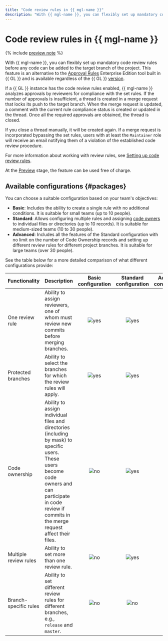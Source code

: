 ```yaml
---
title: "Code review rules in {{ mgl-name }}"
description: "With {{ mgl-name }}, you can flexibly set up mandatory code review rules before any code can be added to the target branch of the project. This feature is an alternative to the Approval Rules Enterprise Edition tool built in {{ GL }} and is available regardless of the {{ GL }} version."
---
```


# Code review rules in {{ mgl-name }}

{% include [preview note](../../_includes/note-preview.md) %}

With {{ mgl-name }}, you can flexibly set up mandatory code review rules before any code can be added to the target branch of the project. This feature is an alternative to the [Approval Rules](https://docs.gitlab.com/ee/user/project/merge_requests/approvals/rules.html) Enterprise Edition tool built in {{ GL }} and is available regardless of the {{ GL }} [version](https://about.gitlab.com/pricing).

If a {{ GL }} instance has the code review rules enabled, {{ mgl-name }} analyzes approvals by reviewers for compliance with the set rules. If the number of approvals is insufficient, a thread is created in a merge request that locks its push to the target branch. When the merge request is updated, a comment with the current rule compliance status is created or updated in the thread. Once all the required approvals are obtained, the thread is closed.

If you close a thread manually, it will be created again. If a merge request is incorporated bypassing the set rules, users with at least the `Maintainer` role will receive an email notifying them of a violation of the established code review procedure.

For more information about working with review rules, see [Setting up code review rules](../operations/approval-rules.md).

At the [Preview](../../overview/concepts/launch-stages.md) stage, the feature can be used free of charge.

## Available configurations {#packages}

You can choose a suitable configuration based on your team's objectives:

* **Basic**: Includes the ability to create a single rule with no additional conditions. It is suitable for small teams (up to 10 people).
* **Standard**: Allows configuring multiple rules and assigning [code owners](../operations/approval-rules.md#code-ownership) to individual files or directories (up to 10 records). It is suitable for medium-sized teams (10 to 30 people).
* **Advanced**: Includes all the features of the Standard configuration with no limit on the number of Code Ownership records and setting up different review rules for different project branches. It is suitable for large teams (over 30 people).

See the table below for a more detailed comparison of what different configurations provide:

| Functionality | Description | Basic<br>configuration | Standard<br>configuration | Advanced<br>configuration |
|:----------------------------------|:---------|:------------------------------------:|:---------------------------------------:|:------------------------------------:|
| One review rule | Ability to assign reviewers, one of whom must review new commits before merging branches. | ![yes](../../_assets/common/yes.svg) | ![yes](../../_assets/common/yes.svg) | ![yes](../../_assets/common/yes.svg) |
| Protected branches | Ability to select the branches for which the review rules will apply. | ![yes](../../_assets/common/yes.svg) | ![yes](../../_assets/common/yes.svg) | ![yes](../../_assets/common/yes.svg) |
| Code ownership | Ability to assign individual files and directories (including by mask) to specific users. These users become code owners and can participate in code review if commits in the merge request affect their files. | ![no](../../_assets/common/no.svg) | ![yes](../../_assets/common/yes.svg) | ![yes](../../_assets/common/yes.svg) |
| Multiple review rules | Ability to set more than one review rule. | ![no](../../_assets/common/no.svg) | ![yes](../../_assets/common/yes.svg) | ![yes](../../_assets/common/yes.svg) |
| Branch-specific rules | Ability to set different review rules for different branches, e.g., `release` and `master`. | ![no](../../_assets/common/no.svg) | ![no](../../_assets/common/no.svg) | ![yes](../../_assets/common/yes.svg) |
